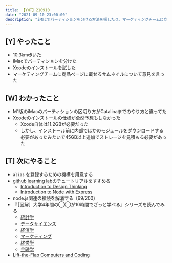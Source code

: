 ```yaml
---
title: 【YWT】210910
date: "2021-09-10 23:00:00"
description: "iMacでパーティションを分ける方法を探したり、マーケティングチームに向けて意見を言ったりした"
---
```


## [Y] やったこと

- 10.3km歩いた
- iMacでパーティションを分けた
- Xcodeのインストールを試した
- マーケティングチームに商品ページに載せるサムネイルについて意見を言った

## [W] わかったこと

- M1版のiMacのパーティションの区切り方がCatalinaまでのやり方と違ってた
- Xcodeのインストールの仕様が全然予想もしなかった
  - Xcode自体は11.2GBが必要だった
  - しかし、インストール前に内部でほかのモジュールをダウンロードする必要があったみたいで45GB以上追加でストレージを見積もる必要があった

## [T] 次にやること

- `alias` を登録するための機構を用意する
- [github learning lab](https://lab.github.com/githubtraining)のチュートリアルをすすめる
  - [Introduction to Design Thinking](https://lab.github.com/githubtraining/introduction-to-design-thinking)
  - [Introduction to Node with Express](https://lab.github.com/everydeveloper/introduction-to-node-with-express)
- node.js関連の積読を解消する（69/200）
- 『［図解］大学4年間の◯◯が10時間でざっと学べる』シリーズを読んでみる
  - [統計学](https://www.amazon.co.jp/dp/B07PXB4NN9)
  - [データサイエンス](https://www.amazon.co.jp/dp/B07XNW3TQM)
  - [経済学](https://www.amazon.co.jp/dp/B01KNLFHH6)
  - [マーケティング](https://www.amazon.co.jp/dp/B07BNC2SV3)
  - [経営学](https://www.amazon.co.jp/dp/B071SKDF3L)
  - [金融学](https://www.amazon.co.jp/dp/B07BB6Z7FW)
- [Lift-the-Flap Computers and Coding](https://www.amazon.co.jp/dp/1409591514)

<!-- https://twitter.com/camomile_cafe/status/1436334445649219592?s=20 -->
